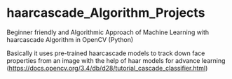 # haarcascade_Algorithm_Projects
 Beginner friendly and Algorithmic Approach of Machine Learning with haarcascade Algorithm in OpenCV (Python)

Basically it uses pre-trained haarcascade models to track down face properties from an image with the help of haar models 
for advance learning (https://docs.opencv.org/3.4/db/d28/tutorial_cascade_classifier.html)
